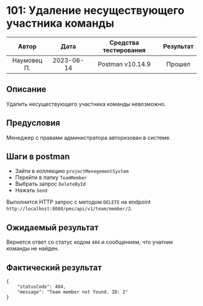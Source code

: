 # 101: Удаление несуществующего участника команды

|    Автор    |    Дата    | Средства тестирования | Результат |
|:-----------:|:----------:|:---------------------:|:---------:|
| Наумовец П. | 2023-06-14 |   Postman v10.14.9    |  Прошел   |

## Описание

Удалить несуществующего участника команды невозможно.

## Предусловия

Менеджер с правами администратора авторизован в системе.

## Шаги в postman

* Зайти в коллекцию `projectMenegementSystem`
* Перейти в папку `TeamMember`
* Выбрать запрос `DeleteById`
* Нажать `Send`

Выполнится HTTP запрос с методом `DELETE` на endpoint `http://localhost:8080/pms/api/v1/team/member/2`.

## Ожидаемый результат

Вернется ответ со статус кодом `404` и сообщением, что учатник команды не найден.

## Фактический результат

```
{
    "statusCode": 404,
    "message": "Team member not found. ID: 2"
}
```